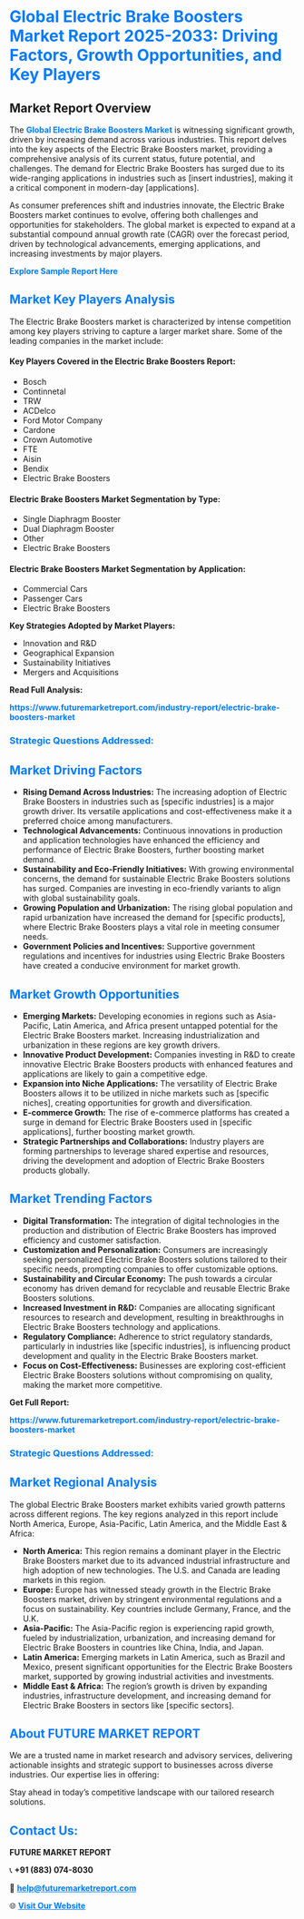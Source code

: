 <h1 style="color: #007BFF;">Global Electric Brake Boosters Market Report 2025-2033: Driving Factors, Growth Opportunities, and Key Players</h1>

<section id="overview">
<h2>Market Report Overview</h2>
<p>The <a href="https://www.futuremarketreport.com/industry-report/electric-brake-boosters-market" style="color: #007BFF; text-decoration: none;"><strong>Global Electric Brake Boosters Market</strong></a> is witnessing significant growth, driven by increasing demand across various industries. This report delves into the key aspects of the Electric Brake Boosters market, providing a comprehensive analysis of its current status, future potential, and challenges. The demand for Electric Brake Boosters has surged due to its wide-ranging applications in industries such as [insert industries], making it a critical component in modern-day [applications].</p>
<p>As consumer preferences shift and industries innovate, the Electric Brake Boosters market continues to evolve, offering both challenges and opportunities for stakeholders. The global market is expected to expand at a substantial compound annual growth rate (CAGR) over the forecast period, driven by technological advancements, emerging applications, and increasing investments by major players.</p>
</section>

<section id="overview">
<p><a href="https://www.futuremarketreport.com/request-sample/reportId=99634" style="color: #007BFF; text-decoration: none;"><strong>Explore Sample Report Here</strong></a></p>
</section>

<section id="key-players">
<h2 style="color: #007BFF;">Market Key Players Analysis</h2>
<p>The Electric Brake Boosters market is characterized by intense competition among key players striving to capture a larger market share. Some of the leading companies in the market include:</p>
<h4>Key Players Covered in the Electric Brake Boosters Report:</h4>
<ul><li>Bosch</li><li>Continnetal</li><li>TRW</li><li>ACDelco</li><li>Ford Motor Company</li><li>Cardone</li><li>Crown Automotive</li><li>FTE</li><li>Aisin</li><li>Bendix</li><li>Electric Brake Boosters</li></ul>
<h4>Electric Brake Boosters Market Segmentation by Type:</h4>
<ul><li>Single Diaphragm Booster</li><li>Dual Diaphragm Booster</li><li>Other</li><li>Electric Brake Boosters</li></ul>

<h4>Electric Brake Boosters Market Segmentation by Application:</h4>
<ul><li>Commercial Cars</li><li>Passenger Cars</li><li>Electric Brake Boosters</li></ul>
<p><strong>Key Strategies Adopted by Market Players:</strong></p>
<ul>
<li>Innovation and R&D</li>
<li>Geographical Expansion</li>
<li>Sustainability Initiatives</li>
<li>Mergers and Acquisitions</li>
</ul>
</section>

<section>
<p><strong>Read Full Analysis: </strong></p><a href="https://www.futuremarketreport.com/industry-report/electric-brake-boosters-market" style="color: #007BFF; text-decoration: none;"><strong>https://www.futuremarketreport.com/industry-report/electric-brake-boosters-market</strong></a>
<h3 style="color: #007BFF;">Strategic Questions Addressed:</h3>
</section>

<section id="driving-factors">
<h2 style="color: #007BFF;">Market Driving Factors</h2>
<ul>
<li><strong>Rising Demand Across Industries:</strong> The increasing adoption of Electric Brake Boosters in industries such as [specific industries] is a major growth driver. Its versatile applications and cost-effectiveness make it a preferred choice among manufacturers.</li>
<li><strong>Technological Advancements:</strong> Continuous innovations in production and application technologies have enhanced the efficiency and performance of Electric Brake Boosters, further boosting market demand.</li>
<li><strong>Sustainability and Eco-Friendly Initiatives:</strong> With growing environmental concerns, the demand for sustainable Electric Brake Boosters solutions has surged. Companies are investing in eco-friendly variants to align with global sustainability goals.</li>
<li><strong>Growing Population and Urbanization:</strong> The rising global population and rapid urbanization have increased the demand for [specific products], where Electric Brake Boosters plays a vital role in meeting consumer needs.</li>
<li><strong>Government Policies and Incentives:</strong> Supportive government regulations and incentives for industries using Electric Brake Boosters have created a conducive environment for market growth.</li>
</ul>
</section>

<section id="growth-opportunities">
<h2 style="color: #007BFF;">Market Growth Opportunities</h2>
<ul>
<li><strong>Emerging Markets:</strong> Developing economies in regions such as Asia-Pacific, Latin America, and Africa present untapped potential for the Electric Brake Boosters market. Increasing industrialization and urbanization in these regions are key growth drivers.</li>
<li><strong>Innovative Product Development:</strong> Companies investing in R&D to create innovative Electric Brake Boosters products with enhanced features and applications are likely to gain a competitive edge.</li>
<li><strong>Expansion into Niche Applications:</strong> The versatility of Electric Brake Boosters allows it to be utilized in niche markets such as [specific niches], creating opportunities for growth and diversification.</li>
<li><strong>E-commerce Growth:</strong> The rise of e-commerce platforms has created a surge in demand for Electric Brake Boosters used in [specific applications], further boosting market growth.</li>
<li><strong>Strategic Partnerships and Collaborations:</strong> Industry players are forming partnerships to leverage shared expertise and resources, driving the development and adoption of Electric Brake Boosters products globally.</li>
</ul>
</section>

<section id="trending-factors">
<h2 style="color: #007BFF;">Market Trending Factors</h2>
<ul>
<li><strong>Digital Transformation:</strong> The integration of digital technologies in the production and distribution of Electric Brake Boosters has improved efficiency and customer satisfaction.</li>
<li><strong>Customization and Personalization:</strong> Consumers are increasingly seeking personalized Electric Brake Boosters solutions tailored to their specific needs, prompting companies to offer customizable options.</li>
<li><strong>Sustainability and Circular Economy:</strong> The push towards a circular economy has driven demand for recyclable and reusable Electric Brake Boosters solutions.</li>
<li><strong>Increased Investment in R&D:</strong> Companies are allocating significant resources to research and development, resulting in breakthroughs in Electric Brake Boosters technology and applications.</li>
<li><strong>Regulatory Compliance:</strong> Adherence to strict regulatory standards, particularly in industries like [specific industries], is influencing product development and quality in the Electric Brake Boosters market.</li>
<li><strong>Focus on Cost-Effectiveness:</strong> Businesses are exploring cost-efficient Electric Brake Boosters solutions without compromising on quality, making the market more competitive.</li>
</ul>
</section>

<section>
<p><strong>Get Full Report: </strong></p><a href="https://www.futuremarketreport.com/industry-report/electric-brake-boosters-market" style="color: #007BFF; text-decoration: none;"><strong>https://www.futuremarketreport.com/industry-report/electric-brake-boosters-market</strong></a>
<h3 style="color: #007BFF;">Strategic Questions Addressed:</h3>
</section>


<section id="regional-analysis">
<h2 style="color: #007BFF;">Market Regional Analysis</h2>
<p>The global Electric Brake Boosters market exhibits varied growth patterns across different regions. The key regions analyzed in this report include North America, Europe, Asia-Pacific, Latin America, and the Middle East & Africa:</p>
<ul>
<li><strong>North America:</strong> This region remains a dominant player in the Electric Brake Boosters market due to its advanced industrial infrastructure and high adoption of new technologies. The U.S. and Canada are leading markets in this region.</li>
<li><strong>Europe:</strong> Europe has witnessed steady growth in the Electric Brake Boosters market, driven by stringent environmental regulations and a focus on sustainability. Key countries include Germany, France, and the U.K.</li>
<li><strong>Asia-Pacific:</strong> The Asia-Pacific region is experiencing rapid growth, fueled by industrialization, urbanization, and increasing demand for Electric Brake Boosters in countries like China, India, and Japan.</li>
<li><strong>Latin America:</strong> Emerging markets in Latin America, such as Brazil and Mexico, present significant opportunities for the Electric Brake Boosters market, supported by growing industrial activities and investments.</li>
<li><strong>Middle East & Africa:</strong> The region’s growth is driven by expanding industries, infrastructure development, and increasing demand for Electric Brake Boosters in sectors like [specific sectors].</li>
</ul>
</section>

<footer>
<h2 style="color: #007BFF;">About FUTURE MARKET REPORT</h2>
<p>We are a trusted name in market research and advisory services, delivering actionable insights and strategic support to businesses across diverse industries. Our expertise lies in offering:</p>

<p>Stay ahead in today’s competitive landscape with our tailored research solutions.</p>

<h2 style="color: #007BFF;">Contact Us:</h2>
<p><strong>FUTURE MARKET REPORT</strong></p>
<p>📞 <strong>+91 (883) 074-8030</strong></p>
<p>📧 <strong><a href="mailto:help@futuremarketreport.com" style="color: #007BFF;">help@futuremarketreport.com</a></strong></p>
<p>🌐 <strong><a href="https://www.futuremarketreport.com/" style="color: #007BFF;">Visit Our Website</a></strong></p>
</footer>